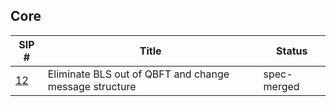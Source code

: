 ## Core

| SIP #                                | Title                                                     | Status |
|--------------------------------------|-----------------------------------------------------------|--------|
| [12](./sips/topic_by_committe_id.md) | Eliminate BLS out of QBFT and change message structure    | spec-merged |